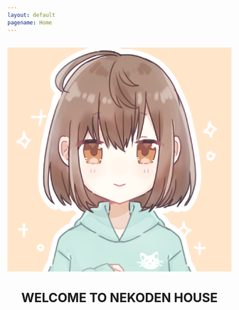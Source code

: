 ```yaml
---
layout: default
pagename: Home
---
```

<div>
  <!--
  <script langage="Javascript">
    var i,num=6;
    var hist=new MakeArray(10);
    hist[1]=3;
    hist[2]=8;
    hist[3]=14;
    hist[4]=8;
    hist[5]=6;
    hist[6]=2;
    
    for (i=1;i<num;1++) {
         document.write("<IMG SRC='./assets/images/1DB335EC-94D8-41C9-8D3F-F605D3DF0694.png' HSPACE=10
             WIDTH=20"," HEIGHT=",hist[i]*10,">");
    }
  </script>
  -->
</div>
  <div style="text-align:center;">
    <br>
    <div class="circle_icon_main"><img src="./assets/images/icon.PNG" class="circle_icon_main"></div>
    <h1>WELCOME TO NEKODEN HOUSE</h1> 
  </div>
</div>


